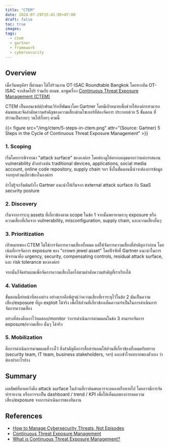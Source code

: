 ```yaml
---
title: "CTEM"
date: 2024-07-29T15:41:05+07:00
draft: false
toc: true
images:
tags:
  - ctem
  - gartner
  - framework
  - cybersecurity
---
```


## Overview
เมื่อวันพฤหัสฯ ที่ผ่านมา ได้ไปร่วมงาน OT-ISAC Roundtable Bangkok โดยทางทีม OT-ISAC จากสิงคโปร์ ร่วมกับ สกมช. มาพูดเรื่อง [Continuous Threat Exposure Management (CTEM)](https://www.gartner.com/en/articles/how-to-manage-cybersecurity-threats-not-episodes)

CTEM เป็นคอนเซปต์/เฟรมเวิร์กที่พัฒนาโดย Gartner โดยมีเป้าหมายเพื่อช่วยให้องค์กรสามารถค้นพบและจัดลำดับความสำคัญของความเสี่ยงด้านไซเบอร์ที่ต้องจัดการ  ประกอบด้วย 5 ขั้นตอน ที่ทำวนเป็นรอบๆ วนไปเรื่อยๆ ตามนี้

{{< figure src="/img/ctem/5-steps-in-ctem.png" attr="(Source: Gartner) 5 Steps in the Cycle of Continuous Threat Exposure Management" >}}

### 1. Scoping
เริ่มโดยการพิจารณา "attack surface" ขององค์กร โดยต้องดูให้ครอบคลุมมากกว่าแค่การสแกน vulnerability ตัวอย่างเช่น traditional devices, applications, social media account, online code repository, supply chain ฯลฯ ซึ่งในขั้นตอนนี้น่าจะต้องการข้อมูลจากทุกส่วนเกี่ยวข้องในองค์กร

ถ้าไม่รู้จะเริ่มต้นยังไง Gartner แนะนำให้เริ่มจาก external attack surface กับ SaaS security posture

### 2. Discovery
เริ่มจากการระบุ assets ที่เกี่ยวข้องตาม scope ในข้อ 1 จากนั้นพยายามระบุ exposure หรือความเสี่ยงที่เกิดจาก vulnerability, misconfiguration, supply chain, และความเสี่ยงอื่นๆ

### 3. Prioritization
เป้าหมายของ CTEM ไม่ใช่การจัดการความเสี่ยงทั้งหมด แต่ให้จัดการความเสี่ยงที่สำคัญกว่าก่อน โดยเน้นที่การจัดการ exposure ของ "crown jewel asset" โดยปัจจัยที่ Gartner แนะนำในการพิจารณาคือ urgency, security, compensating controls, residual attack surface, และ risk tolerance ขององค์กร

จากนั้นก็จัดทำแผนเพื่อจัดการความเสี่ยงโดยไล่ตามลำดับความสำคัญที่เราเรียงได้

### 4. Validation
ขั้นตอนนี้ทำหน้าที่สองอย่าง อย่างแรกคือพิสูจน์ว่าความเสี่ยงที่เราระบุไว้ในข้อ 2 มันเป็นความเสี่ยง/exposure ที่ถูก exploit ได้จริง เพื่อให้ส่วนที่เกี่ยวข้องเห็นความจำเป็นในการดำเนินการจัดการความเสี่ยง

อย่างที่สองคือเอาไว้ทดสอบ/monitor ว่าการดำเนินการตามแผนในข้อ 3 สามารถจัดการ exposure/ความเสี่ยง นั้นๆ ได้จริง

### 5. Mobilization
คือการดำเนินการตามแผนที่วางไว้ สิ่งสำคัญคือการสื่อสารแผนให้ส่วนที่เกี่ยวข้องทั้งหมดรับทราบ (security team, IT team, business stakeholders, ฯลฯ) และเข้าใจบทบาทของตัวเอง ว่าต้องทำอะไรบ้าง

## Summary
ผลลัพธ์ที่คาดหวังคือ attack surface ในส่วนที่เราค้นพบควรจะลดลงหรือหายไป โดยอาจมีการจัดทำรายงาน หรืออาจจะเป็น dashboard / trend / KPI เพื่อให้เห็นผลของการลดความเสี่ยง/exposure จากการดำเนินการของทีมงาน

## References
* [How to Manage Cybersecurity Threats, Not Episodes](https://www.gartner.com/en/articles/how-to-manage-cybersecurity-threats-not-episodes)
* [Continuous Threat Exposure Management](https://xmcyber.com/ctem/)
* [What is Continuous Threat Exposure Management?](https://www.kroll.com/en/insights/publications/cyber/what-is-continuous-threat-exposure-management)
